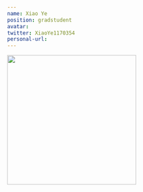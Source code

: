 ```yaml
---
name: Xiao Ye
position: gradstudent
avatar: 
twitter: XiaoYe1170354
personal-url:
---
```


<img width="300" src="{{site.baseurl}}/images/people/{{page.avatar}}" data-action="zoom">
